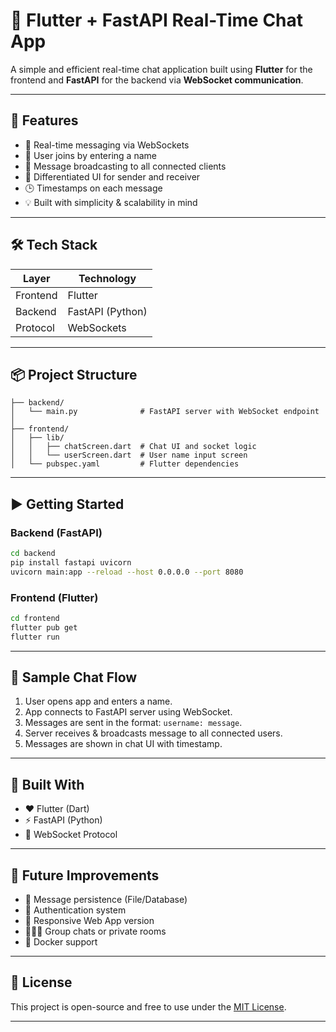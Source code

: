 # 💬 Flutter + FastAPI Real-Time Chat App

A simple and efficient real-time chat application built using **Flutter** for the frontend and **FastAPI** for the backend via **WebSocket communication**.

---

## 🚀 Features

* 🔁 Real-time messaging via WebSockets
* 👤 User joins by entering a name
* 📩 Message broadcasting to all connected clients
* 🧭 Differentiated UI for sender and receiver
* 🕒 Timestamps on each message
* 💡 Built with simplicity & scalability in mind

---

## 🛠️ Tech Stack

| Layer    | Technology       |
| -------- | ---------------- |
| Frontend | Flutter          |
| Backend  | FastAPI (Python) |
| Protocol | WebSockets       |

---

## 📦 Project Structure

```
├── backend/
│   └── main.py              # FastAPI server with WebSocket endpoint
│
├── frontend/
│   ├── lib/
│   │   ├── chatScreen.dart  # Chat UI and socket logic
│   │   └── userScreen.dart  # User name input screen
│   └── pubspec.yaml         # Flutter dependencies
```

---

## ▶️ Getting Started

### Backend (FastAPI)

```bash
cd backend
pip install fastapi uvicorn
uvicorn main:app --reload --host 0.0.0.0 --port 8080
```

### Frontend (Flutter)

```bash
cd frontend
flutter pub get
flutter run
```

---

## 🧪 Sample Chat Flow

1. User opens app and enters a name.
2. App connects to FastAPI server using WebSocket.
3. Messages are sent in the format: `username: message`.
4. Server receives & broadcasts message to all connected users.
5. Messages are shown in chat UI with timestamp.

---

## 🧱 Built With

* ❤️ Flutter (Dart)
* ⚡ FastAPI (Python)
* 🔗 WebSocket Protocol

---

## 📌 Future Improvements

* 💾 Message persistence (File/Database)
* 🔐 Authentication system
* 📱 Responsive Web App version
* 🧑‍🤝‍🧑 Group chats or private rooms
* 🐳 Docker support

---

## 📃 License

This project is open-source and free to use under the [MIT License](LICENSE).

---

